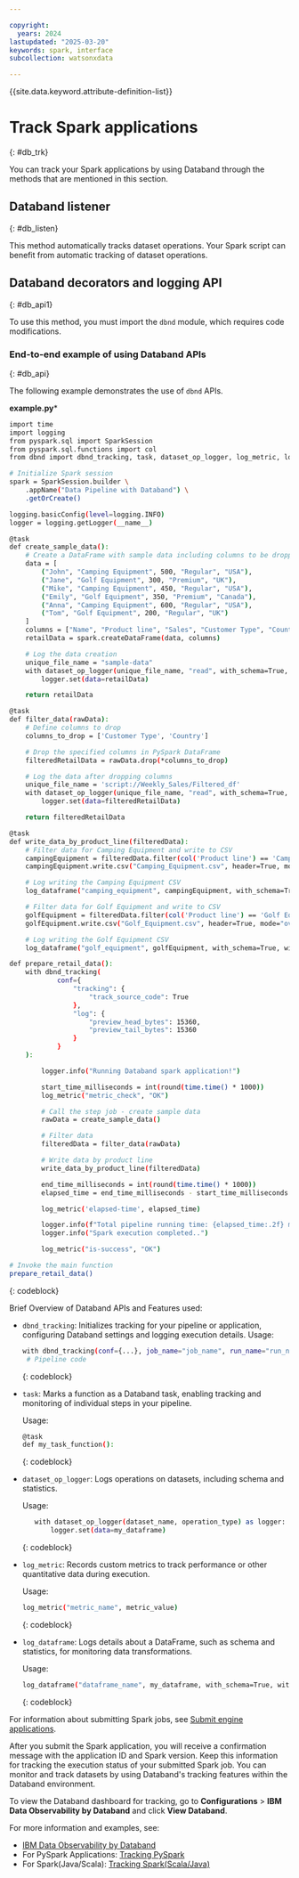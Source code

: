 ```yaml
---

copyright:
  years: 2024
lastupdated: "2025-03-20"
keywords: spark, interface
subcollection: watsonxdata

---
```


{{site.data.keyword.attribute-definition-list}}

# Track Spark applications
{: #db_trk}

You can track your Spark applications by using Databand through the methods that are mentioned in this section.

## Databand listener
{: #db_listen}

This method automatically tracks dataset operations. Your Spark script can benefit from automatic tracking of dataset operations.

## Databand decorators and logging API
{: #db_api1}

To use this method, you must import the `dbnd` module, which requires code modifications.

### End-to-end example of using Databand APIs
{: #db_api}

The following example demonstrates the use of `dbnd` APIs.

**example.py***

```bash
import time
import logging
from pyspark.sql import SparkSession
from pyspark.sql.functions import col
from dbnd import dbnd_tracking, task, dataset_op_logger, log_metric, log_dataframe

# Initialize Spark session
spark = SparkSession.builder \
    .appName("Data Pipeline with Databand") \
    .getOrCreate()

logging.basicConfig(level=logging.INFO)
logger = logging.getLogger(__name__)

@task
def create_sample_data():
    # Create a DataFrame with sample data including columns to be dropped
    data = [
        ("John", "Camping Equipment", 500, "Regular", "USA"),
        ("Jane", "Golf Equipment", 300, "Premium", "UK"),
        ("Mike", "Camping Equipment", 450, "Regular", "USA"),
        ("Emily", "Golf Equipment", 350, "Premium", "Canada"),
        ("Anna", "Camping Equipment", 600, "Regular", "USA"),
        ("Tom", "Golf Equipment", 200, "Regular", "UK")
    ]
    columns = ["Name", "Product line", "Sales", "Customer Type", "Country"]
    retailData = spark.createDataFrame(data, columns)

    # Log the data creation
    unique_file_name = "sample-data"
    with dataset_op_logger(unique_file_name, "read", with_schema=True, with_preview=True, with_stats=True) as logger:
        logger.set(data=retailData)

    return retailData

@task
def filter_data(rawData):
    # Define columns to drop
    columns_to_drop = ['Customer Type', 'Country']

    # Drop the specified columns in PySpark DataFrame
    filteredRetailData = rawData.drop(*columns_to_drop)

    # Log the data after dropping columns
    unique_file_name = 'script://Weekly_Sales/Filtered_df'
    with dataset_op_logger(unique_file_name, "read", with_schema=True, with_preview=True) as logger:
        logger.set(data=filteredRetailData)

    return filteredRetailData

@task
def write_data_by_product_line(filteredData):
    # Filter data for Camping Equipment and write to CSV
    campingEquipment = filteredData.filter(col('Product line') == 'Camping Equipment')
    campingEquipment.write.csv("Camping_Equipment.csv", header=True, mode="overwrite")

    # Log writing the Camping Equipment CSV
    log_dataframe("camping_equipment", campingEquipment, with_schema=True, with_stats=True)

    # Filter data for Golf Equipment and write to CSV
    golfEquipment = filteredData.filter(col('Product line') == 'Golf Equipment')
    golfEquipment.write.csv("Golf_Equipment.csv", header=True, mode="overwrite")

    # Log writing the Golf Equipment CSV
    log_dataframe("golf_equipment", golfEquipment, with_schema=True, with_stats=True)

def prepare_retail_data():
    with dbnd_tracking(
            conf={
                "tracking": {
                    "track_source_code": True
                },
                "log": {
                    "preview_head_bytes": 15360,
                    "preview_tail_bytes": 15360
                }
            }
    ):

        logger.info("Running Databand spark application!")

        start_time_milliseconds = int(round(time.time() * 1000))
        log_metric("metric_check", "OK")

        # Call the step job - create sample data
        rawData = create_sample_data()

        # Filter data
        filteredData = filter_data(rawData)

        # Write data by product line
        write_data_by_product_line(filteredData)

        end_time_milliseconds = int(round(time.time() * 1000))
        elapsed_time = end_time_milliseconds - start_time_milliseconds

        log_metric('elapsed-time', elapsed_time)

        logger.info(f"Total pipeline running time: {elapsed_time:.2f} milliseconds")
        logger.info("Spark execution completed..")

        log_metric("is-success", "OK")

# Invoke the main function
prepare_retail_data()
```
{: codeblock}

Brief Overview of Databand APIs and Features used:

- `dbnd_tracking`: Initializes tracking for your pipeline or application, configuring Databand settings and logging execution details.
   Usage:

   ```bash
   with dbnd_tracking(conf={...}, job_name="job_name", run_name="run_name"):
    # Pipeline code
   ```
   {: codeblock}

- `task`: Marks a function as a Databand task, enabling tracking and monitoring of individual steps in your pipeline.

   Usage:

   ```bash
   @task
   def my_task_function():
   ```
   {: codeblock}

- `dataset_op_logger`: Logs operations on datasets, including schema and statistics.

   Usage:

   ```bash
      with dataset_op_logger(dataset_name, operation_type) as logger:
          logger.set(data=my_dataframe)
   ```
   {: codeblock}

- `log_metric`: Records custom metrics to track performance or other quantitative data during execution.

   Usage:

   ```bash
   log_metric("metric_name", metric_value)
   ```
   {: codeblock}

- `log_dataframe`: Logs details about a DataFrame, such as schema and statistics, for monitoring data transformations.

   Usage:

   ```bash
   log_dataframe("dataframe_name", my_dataframe, with_schema=True, with_stats=True)
   ```
   {: codeblock}

For information about submitting Spark jobs, see [Submit engine applications](https://cloud.ibm.com/apidocs/watsonxdata#create-spark-engine-application).

After you submit the Spark application, you will receive a confirmation message with the application ID and Spark version. Keep this information for tracking the execution status of your submitted Spark job. You can monitor and track datasets by using Databand's tracking features within the Databand environment.

To view the Databand dashboard for tracking, go to **Configurations** > **IBM Data Observability by Databand** and click **View Databand**.

For more information and examples, see:

- [IBM Data Observability by Databand](https://www.ibm.com/docs/en/dobd?topic=getting-started)
- For PySpark Applications: [Tracking PySpark](https://www.ibm.com/docs/en/dobd?topic=applications-tracking-pyspark)
- For Spark(Java/Scala): [Tracking Spark(Scala/Java)](https://www.ibm.com/docs/en/dobd?topic=applications-tracking-spark-scalajava)

